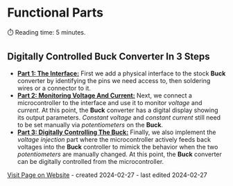 # Functional Parts
:stopwatch: Reading time: 5 minutes.

## Digitally Controlled Buck Converter In 3 Steps

* **[Part 1: The Interface:](1_buck_interface.md)** First we add a physical interface to the stock **Buck** converter by identifying the pins we need access to, then soldering wires or a connector to it.
* **[Part 2: Monitoring Voltage And Current:](2_monitoring_voltage_and_current.md)** Next, we connect a microcontroller to the interface and use it to monitor *voltage* and *current*. At this point, the **Buck** converter has a digital display showing its output parameters. *Constant voltage* and *constant current* still need to be set manually via *potentiometers* on the **Buck**.
* **[Part 3: Digitally Controlling The Buck:](3_injecting_voltage.md)** Finally, we also implement the *voltage injection* part where the microcontroller actively feeds back voltages into the **Buck** controller to mimick the behavior when the two *potentiometers* are manually changed. At this point, the **Buck** converter can be digitally controlled from the microcontroller.

[Visit Page on Website](https://done.land/projects/programmablebuckconverter/viavoltageinjection/1functionalparts?643156020426240854) - created 2024-02-27 - last edited 2024-02-27
